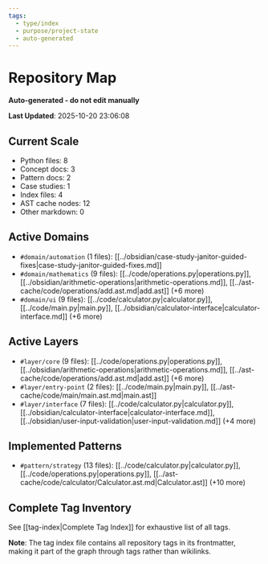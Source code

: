 ```yaml
---
tags:
  - type/index
  - purpose/project-state
  - auto-generated
---
```


# Repository Map

**Auto-generated - do not edit manually**

**Last Updated**: 2025-10-20 23:06:08

## Current Scale

- Python files: 8
- Concept docs: 3
- Pattern docs: 2
- Case studies: 1
- Index files: 4
- AST cache nodes: 12
- Other markdown: 0

## Active Domains

- `#domain/automation` (1 files): [[../obsidian/case-study-janitor-guided-fixes|case-study-janitor-guided-fixes.md]]
- `#domain/mathematics` (9 files): [[../code/operations.py|operations.py]], [[../obsidian/arithmetic-operations|arithmetic-operations.md]], [[../ast-cache/code/operations/add.ast.md|add.ast]] (+6 more)
- `#domain/ui` (9 files): [[../code/calculator.py|calculator.py]], [[../code/main.py|main.py]], [[../obsidian/calculator-interface|calculator-interface.md]] (+6 more)

## Active Layers

- `#layer/core` (9 files): [[../code/operations.py|operations.py]], [[../obsidian/arithmetic-operations|arithmetic-operations.md]], [[../ast-cache/code/operations/add.ast.md|add.ast]] (+6 more)
- `#layer/entry-point` (2 files): [[../code/main.py|main.py]], [[../ast-cache/code/main/main.ast.md|main.ast]]
- `#layer/interface` (7 files): [[../code/calculator.py|calculator.py]], [[../obsidian/calculator-interface|calculator-interface.md]], [[../obsidian/user-input-validation|user-input-validation.md]] (+4 more)

## Implemented Patterns

- `#pattern/strategy` (13 files): [[../code/calculator.py|calculator.py]], [[../code/operations.py|operations.py]], [[../ast-cache/code/calculator/Calculator.ast.md|Calculator.ast]] (+10 more)

## Complete Tag Inventory

See [[tag-index|Complete Tag Index]] for exhaustive list of all tags.

**Note**: The tag index file contains all repository tags in its frontmatter, making it part of the graph through tags rather than wikilinks.
